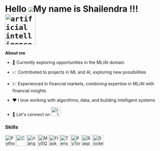 Hello ![](https://user-images.githubusercontent.com/18350557/176309783-0785949b-9127-417c-8b55-ab5a4333674e.gif)My name is Shailendra !!!  <code><img height="100" alt="artificial intelligence" src="https://miro.medium.com/v2/resize:fit:1400/format:webp/1*xxyg6j1cTLHtuBEhA2GIZQ.png"></code>
==============================================================================================================================================

**About me**

- 💼 Currently exploring opportunities in the ML/AI domain

- 📈 Contributed to projects in ML and AI, exploring new possibilities

- 💹 Experienced in financial markets, combining expertise in ML/AI with financial insights

- ❤️ I love working with algorithms, data, and building intelligent systems

- 💬 Let's connect on [<code><img height="30" alt="LinkedIn" src="https://cdn3d.iconscout.com/3d/free/thumb/linkedin-logo-5476201-4602452.png"></code>](https://in.linkedin.com/in/shailendrachauhansingh)



<!--

| <a href="https://github.com/ShailendraSChauhan"><img align="center" src="https://github-readme-stats.vercel.app/api?username=ShailendraSChauhan&show_icons=true&include_all_commits=true&theme=buefy&hide_border=true" alt="Shailendra's github stats" /></a> | <a href="https://github.com/ShailendraSChauhan"><img align="center" src="https://github-readme-stats.vercel.app/api/top-langs/?username=ShailendraSChauhan&layout=compact&theme=buefy&hide_border=true" /></a> |
| ------------- | ------------- |

<br />
<br />


-->

### Skills


<p align="left">
<a href="https://www.python.org/" target="_blank" rel="noreferrer"><img src="https://raw.githubusercontent.com/danielcranney/readme-generator/main/public/icons/skills/python-colored.svg" width="36" height="36" alt="Python" /></a><a href="https://docs.microsoft.com/en-us/cpp/?view=msvc-170" target="_blank" rel="noreferrer"><img src="https://raw.githubusercontent.com/danielcranney/readme-generator/main/public/icons/skills/c-colored.svg" width="36" height="36" alt="C" /></a><a href="https://www.r-project.org/" target="_blank" rel="noreferrer"><img src="https://raw.githubusercontent.com/danielcranney/readme-generator/main/public/icons/skills/rlang-colored.svg" width="36" height="36" alt="rlang" /></a><a href="https://www.mysql.com/" target="_blank" rel="noreferrer"><img src="https://raw.githubusercontent.com/danielcranney/readme-generator/main/public/icons/skills/mysql-colored.svg" width="36" height="36" alt="MySQL" /></a><a href="https://flask.palletsprojects.com/en/2.0.x/" target="_blank" rel="noreferrer"><img src="https://raw.githubusercontent.com/danielcranney/readme-generator/main/public/icons/skills/flask-colored.svg" width="36" height="36" alt="Flask" /></a><a href="https://www.tensorflow.org/" target="_blank" rel="noreferrer"><img src="https://raw.githubusercontent.com/danielcranney/readme-generator/main/public/icons/skills/tensorflow-colored.svg" width="36" height="36" alt="TensorFlow" /></a><a href="https://pytorch.org/" target="_blank" rel="noreferrer"><img src="https://raw.githubusercontent.com/danielcranney/readme-generator/main/public/icons/skills/pytorch-colored.svg" width="36" height="36" alt="PyTorch" /></a><a href="https://www.raspberrypi.org/" target="_blank" rel="noreferrer"><img src="https://raw.githubusercontent.com/danielcranney/readme-generator/main/public/icons/skills/raspberrypi-colored.svg" width="36" height="36" alt="Raspberry Pi" /></a><a href="https://www.docker.com/" target="_blank" rel="noreferrer"><img src="https://raw.githubusercontent.com/danielcranney/readme-generator/main/public/icons/skills/docker-colored.svg" width="36" height="36" alt="Docker" /></a>
</p>



